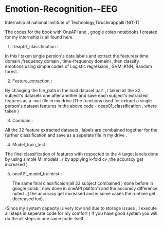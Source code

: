 # Emotion-Recognition--EEG
Internship at national Institute of Technology,Tiruchirappalli (NIT-T) 

The codes for the book with OneAPI and , google colab notebooks I created for my internship is all found here.

1) Deap01_classification :
  
 In this I taken single persion's data,labels and extract the features( time domain ,frequency domain ,
  time-frequency domain) ,then classify emotions using simple codes of  Logistic regression , SVM ,KNN, Random forest .

2) Feature_extraction :

 By changing the file_path in the load dataset part , I taken all the 32 subject's datasets one after another and save each subject's extracted features as a .mat file in my drive
 (The functions used for extract a single person's dataset features in the above code - deap01_classification , where taken )

3) Combain :

 All the 32 feature extracted datasets , labels are combained together for the further classification and save as a seperate file in my drive .

4) Model_train_test :

  The final classification of features  with respected to the  4 target labels done by using  simple Ml models .
  ( by applying k-fold cv ,the accuracy get increased ) 

5) oneAPI_model_traintest :

   The same final classificaion(all 32 subject combained )  done before in google colab  , now done in oneAPI platform and the accuracy difference noted .
   ( the accuracy get increased and in some cases the runtime get decreased too).



(Since my system capacity is very low and due to storage issues , I execute all steps in seperate code  for my comfort ) If you have good system you will do the all steps in one same code itself .
